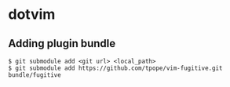 dotvim
======

Adding plugin bundle
--------------------

    $ git submodule add <git url> <local_path>
    $ git submodule add https://github.com/tpope/vim-fugitive.git bundle/fugitive
